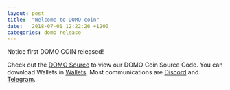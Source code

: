 ```yaml
---
layout: post
title:  "Welcome to DOMO coin"
date:   2018-07-01 12:22:26 +1200
categories: domo release
---
```

Notice first DOMO COIN released!

Check out the [DOMO Source][domo-source] to view our DOMO Coin Source Code. You can download Wallets in [Wallets][wallets]. Most communications are [Discord][discord] and [Telegram][telegram].

[domo-source]: https://github.com/Utopianer/DomoCore
[wallets]:   https://github.com/Utopianer/DOMO-Project/releases
[discord]: https://discord.gg/u2VEeD
[telegram]: https://t.me/DOMOproject
